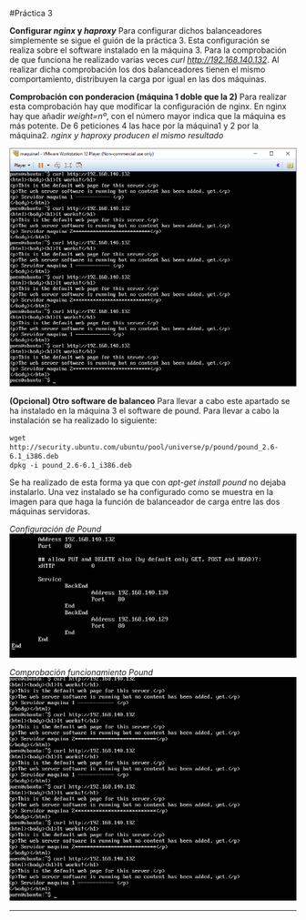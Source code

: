#Práctica 3

 **Configurar _nginx_ y _haproxy_**
Para configurar dichos balanceadores simplemente se sigue el guión de la práctica 3. Esta configuración se realiza sobre el software instalado en la máquina 3.
Para la comprobación de que funciona he realizado varias veces _curl_ _http://192.168.140.132_. Al realizar dicha comprobación los dos balanceadores tienen el mismo comportamiento, distribuyen la carga por igual en las dos máquinas.


 **Comprobación con ponderacion (máquina 1 doble que la 2)**
Para realizar esta comprobación hay que modificar la configuración de nginx. En nginx hay que añadir _weight=nº_, con el número mayor indica que la máquina es más potente.
De 6 peticiones 4 las hace por la máquina1 y 2 por la máquina2.
  _nginx y haproxy producen el mismo resultado_

  ![img](https://github.com/GinesNC/SWAP/blob/master/practica3/archivos/nginx.PNG)

 **(Opcional) Otro software de balanceo**
Para llevar a cabo este apartado se ha instalado en la máquina 3 el software de pound. Para llevar a cabo la instalación se ha realizado lo siguiente:


    wget http://security.ubuntu.com/ubuntu/pool/universe/p/pound/pound_2.6-6.1_i386.deb
    dpkg -i pound_2.6-6.1_i386.deb

Se ha realizado de esta forma ya que con _apt-get install pound_ no dejaba instalarlo.
Una vez instalado se ha configurado como se muestra en la imagen para que haga la función de balanceador de carga entre las dos máquinas servidoras.

_Configuración de Pound_  
![img](https://github.com/GinesNC/SWAP/blob/master/practica3/archivos/pound.PNG)

_Comprobación funcionamiento Pound_
![img](https://github.com/GinesNC/SWAP/blob/master/practica3/archivos/comprobacion_funcionamiento_pound.PNG)

***************************************
